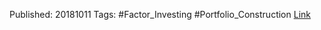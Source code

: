
Published: 20181011
Tags: #Factor_Investing #Portfolio_Construction
[Link](https://alphaarchitect.com/2018/10/how-a-multi-factor-portfolio-is-constructed-matters/)